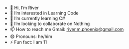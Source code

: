 - 👋 Hi, I’m River
- 👀 I’m interested in Learning Code
- 🌱 I’m currently learning C#
- 💞️ I’m looking to collaborate on Nothing
- 📫 How to reach me Gmail: river.m.phoenix@gmail.com
- 😄 Pronouns: he/him
- ⚡ Fun fact: I am 11

<!---
River920/River920 is a ✨ special ✨ repository because its `README.md` (this file) appears on your GitHub profile.
You can click the Preview link to take a look at your changes.
--->

